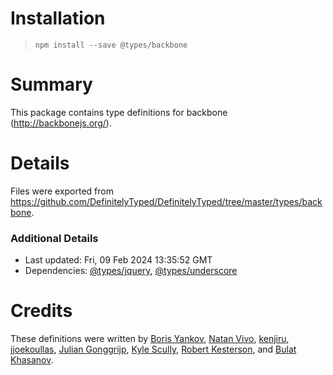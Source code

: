 # Installation
> `npm install --save @types/backbone`

# Summary
This package contains type definitions for backbone (http://backbonejs.org/).

# Details
Files were exported from https://github.com/DefinitelyTyped/DefinitelyTyped/tree/master/types/backbone.

### Additional Details
 * Last updated: Fri, 09 Feb 2024 13:35:52 GMT
 * Dependencies: [@types/jquery](https://npmjs.com/package/@types/jquery), [@types/underscore](https://npmjs.com/package/@types/underscore)

# Credits
These definitions were written by [Boris Yankov](https://github.com/borisyankov), [Natan Vivo](https://github.com/nvivo), [kenjiru](https://github.com/kenjiru), [jjoekoullas](https://github.com/jjoekoullas), [Julian Gonggrijp](https://github.com/jgonggrijp), [Kyle Scully](https://github.com/zieka), [Robert Kesterson](https://github.com/rkesters), and [Bulat Khasanov](https://github.com/khasanovbi).
